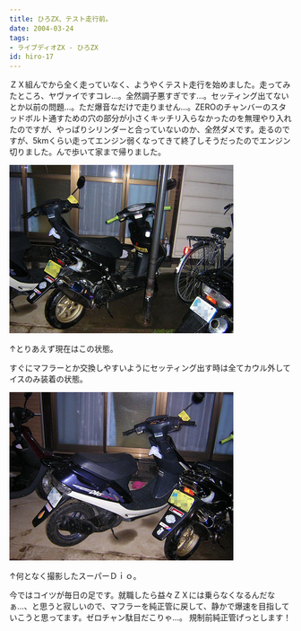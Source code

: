 ```yaml
---
title: ひろZX、テスト走行前。
date: 2004-03-24
tags:
- ライブディオZX - ひろZX
id: hiro-17
---
```



<p class="sentence spacing10">ＺＸ組んでから全く走っていなく、ようやくテスト走行を始めました。走ってみたところ、ヤヴァイですコレ...。全然調子悪すぎです...。セッティング出てないとか以前の問題...。ただ爆音なだけで走りません...。ZEROのチャンバーのスタッドボルト通すための穴の部分が小さくキッチリ入らなかったのを無理やり入れたのですが、やっぱりシリンダーと合っていないのか、全然ダメです。走るのですが、5kmくらい走ってエンジン弱くなってきて終了しそうだったのでエンジン切りました。んで歩いて家まで帰りました。</p>
<div class="center spacing"><img class="img-fluid" src="/photo/diary/2004.03.24_zx1.jpg" alt=""></div>
<p class="sentence">↑とりあえず現在はこの状態。</p>
<p class="sentence spacing10">すぐにマフラーとか交換しやすいようにセッティング出す時は全てカウル外してイスのみ装着の状態。 </p>
<div class="center spacing"><img class="img-fluid" src="/photo/diary/2004.03.24_zx2.jpg" alt=""></div>
<p class="sentence">↑何となく撮影したスーパーＤｉｏ。</p>
<p class="sentence spacing10">今ではコイツが毎日の足です。就職したら益々ＺＸには乗らなくなるんだなぁ...、と思うと寂しいので、マフラーを純正管に戻して、静かで爆速を目指していこうと思ってます。ゼロチャン駄目だこりゃ...。 規制前純正管げっとします！ </p>
